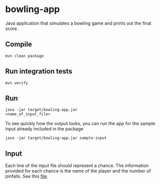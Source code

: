 # bowling-app
Java application that simulates a bowling game and prints out the final score.

## Compile
`mvn clean package`

## Run integration tests
`mvn verify`

## Run
  <code>java -jar target/bowling-app.jar <name_of_input_file></code>
<p>To see quickly how the output looks, you can run the app for the sample input already included in the package</p>
  <code>java -jar target/bowling-app.jar sample-input</code>

## Input
Each line of the input file should represent a chance. The information provided for each chance is the name of the player and the number of pinfalls. See this [file](https://github.com/thelmagali/bowling-app/blob/master/src/main/resources/sample-input).

